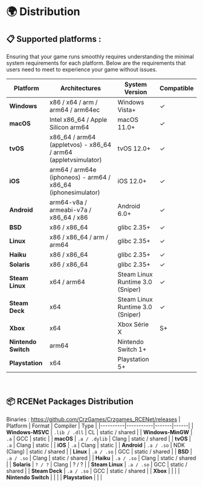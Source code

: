 # 🌍 Distribution

## 📋 Supported platforms :
Ensuring that your game runs smoothly requires understanding the minimal system requirements for each platform. Below are the requirements that users need to meet to experience your game without issues.

| Platform | Architectures | System Version | Compatible |
|----------|---------------|----------------|------------|
| **Windows** | x86 / x64 / arm / arm64 / arm64ec | Windows Vista+  | ✓          |
| **macOS** | Intel x86_64 / Apple Silicon arm64 | macOS 11.0+ | ✓ |
| **tvOS** | x86_64 / arm64 (appletvos) - x86_64 / arm64 (appletvsimulator) | tvOS 12.0+ | ✓ |
| **iOS** | arm64 / arm64e (iphoneos) - arm64 / x86_64 (iphonesimulator) | iOS 12.0+ | ✓ |
| **Android** | arm64-v8a / armeabi-v7a / x86_64 / x86 | Android 6.0+ | ✓ |
| **BSD** | x86 / x86_64 | glibc 2.35+ | ✓ |
| **Linux** | x86 / x86_64 / arm / arm64 | glibc 2.35+ | ✓ |
| **Haiku** | x86 / x86_64 | glibc 2.35+ | ✓ |
| **Solaris** | x86 / x86_64 | glibc 2.35+ | ✓ |
| **Steam Linux** | x64 / arm64 | Steam Linux Runtime 3.0 (Sniper) | ✓ |
| **Steam Deck** | x64 | Steam Linux Runtime 3.0 (Sniper) | ✓ |
| **Xbox** | x64 | Xbox Série X|S+ |  |
| **Nintendo Switch** | arm64 | Nintendo Switch 1+ |  |
| **Playstation** | x64 | Playstation 5+ |  |

<br />

## 📦 RCENet Packages Distribution
Binaries : https://github.com/CrzGames/Crzgames_RCENet/releases
| Platform | Format | Compiler | Type |
|----------|-----------|-------|------|
| **Windows-MSVC** | `.lib / .dll` | CL | static / shared |
| **Windows-MinGW** | `.a` | GCC | static |
| **macOS** | `.a / .dylib` | Clang | static / shared |
| **tvOS** | `.a` | Clang | static |
| **iOS** | `.a` | Clang | static |
| **Android** | `.a / .so` | NDK (Clang) | static / shared |
| **Linux** | `.a / .so` | GCC | static / shared |
| **BSD** | `.a / .so` | Clang | static / shared |
| **Haiku** | `.a / .so` | Clang | static / shared |
| **Solaris** | `? / ?` | Clang | ? / ? |
| **Steam Linux** | `.a / .so` | GCC | static / shared |
| **Steam Deck** | `.a / .so` | GCC | static / shared |
| **Xbox** |  |  |
| **Nintendo Switch** |  |  |
| **Playstation** |  |  |